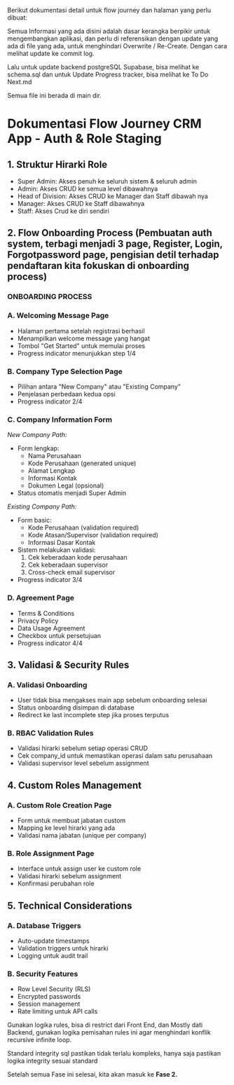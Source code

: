 Berikut dokumentasi detail untuk flow journey dan halaman yang perlu dibuat:

Semua Informasi yang ada disini adalah dasar kerangka berpikir untuk mengembangkan aplikasi, dan perlu di referensikan dengan update yang ada di file yang ada, untuk menghindari Overwrite / Re-Create.
Dengan cara melihat update ke commit log.

Lalu untuk update backend postgreSQL Supabase, bisa melihat ke schema.sql
dan untuk Update Progress tracker, bisa melihat ke To Do Next.md

Semua file ini berada di main dir.

# Dokumentasi Flow Journey CRM App - Auth & Role Staging

## 1. Struktur Hirarki Role
- Super Admin: Akses penuh ke seluruh sistem & seluruh admin
- Admin: Akses CRUD ke semua level dibawahnya
- Head of Division: Akses CRUD ke Manager dan Staff dibawah nya
- Manager: Akses CRUD ke Staff dibawahnya
- Staff: Akses Crud ke diri sendiri

## 2. Flow Onboarding Process (Pembuatan auth system, terbagi menjadi 3 page, Register, Login, Forgotpassword page, pengisian detil terhadap pendaftaran kita fokuskan di onboarding process)

### ONBOARDING PROCESS 
### A. Welcoming Message Page
- Halaman pertama setelah registrasi berhasil
- Menampilkan welcome message yang hangat
- Tombol "Get Started" untuk memulai proses
- Progress indicator menunjukkan step 1/4

### B. Company Type Selection Page
- Pilihan antara "New Company" atau "Existing Company"
- Penjelasan perbedaan kedua opsi
- Progress indicator 2/4

### C. Company Information Form
*New Company Path:*
- Form lengkap:
  - Nama Perusahaan
  - Kode Perusahaan (generated unique)
  - Alamat Lengkap
  - Informasi Kontak
  - Dokumen Legal (opsional)
- Status otomatis menjadi Super Admin

*Existing Company Path:*
- Form basic:
  - Kode Perusahaan (validation required)
  - Kode Atasan/Supervisor (validation required)
  - Informasi Dasar Kontak
- Sistem melakukan validasi:
  1. Cek keberadaan kode perusahaan
  2. Cek keberadaan supervisor
  3. Cross-check email supervisor
- Progress indicator 3/4

### D. Agreement Page
- Terms & Conditions
- Privacy Policy
- Data Usage Agreement
- Checkbox untuk persetujuan
- Progress indicator 4/4

## 3. Validasi & Security Rules

### A. Validasi Onboarding
- User tidak bisa mengakses main app sebelum onboarding selesai
- Status onboarding disimpan di database
- Redirect ke last incomplete step jika proses terputus

### B. RBAC Validation Rules
- Validasi hirarki sebelum setiap operasi CRUD
- Cek company_id untuk memastikan operasi dalam satu perusahaan
- Validasi supervisor level sebelum assignment

## 4. Custom Roles Management

### A. Custom Role Creation Page
- Form untuk membuat jabatan custom
- Mapping ke level hirarki yang ada
- Validasi nama jabatan (unique per company)

### B. Role Assignment Page
- Interface untuk assign user ke custom role
- Validasi hirarki sebelum assignment
- Konfirmasi perubahan role

## 5. Technical Considerations

### A. Database Triggers
- Auto-update timestamps
- Validation triggers untuk hirarki
- Logging untuk audit trail

### B. Security Features
- Row Level Security (RLS)
- Encrypted passwords
- Session management
- Rate limiting untuk API calls

Gunakan logika rules, bisa di restrict dari Front End, dan Mostly dati Backend, gunakan logika pemisahan rules ini agar menghindari konflik recursive infinite loop.

Standard integrity sql pastikan tidak terlalu kompleks, hanya saja pastikan logika integrity sesuai standard

Setelah semua Fase ini selesai, kita akan masuk ke **Fase 2.**
